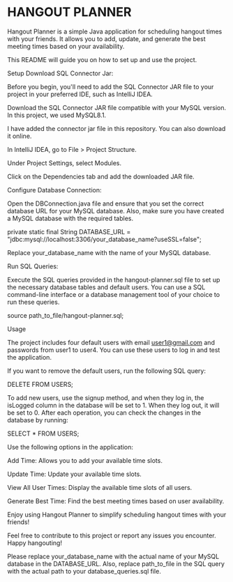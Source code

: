 # HANGOUT PLANNER

Hangout Planner is a simple Java application for scheduling hangout times with your friends. It allows you to add, update, and generate the best meeting times based on your availability. 

This README will guide you on how to set up and use the project.

Setup
Download SQL Connector Jar:

Before you begin, you'll need to add the SQL Connector JAR file to your project in your preferred IDE, such as IntelliJ IDEA.

Download the SQL Connector JAR file compatible with your MySQL version. In this project, we used MySQL8.1.

I have added the connector jar file in this repository. You can also download it online.

In IntelliJ IDEA, go to File > Project Structure.

Under Project Settings, select Modules.

Click on the Dependencies tab and add the downloaded JAR file.

Configure Database Connection:

Open the DBConnection.java file and ensure that you set the correct database URL for your MySQL database. Also, make sure you have created a MySQL database with the required tables.

private static final String DATABASE_URL = "jdbc:mysql://localhost:3306/your_database_name?useSSL=false";

Replace your_database_name with the name of your MySQL database.

Run SQL Queries:

Execute the SQL queries provided in the hangout-planner.sql file to set up the necessary database tables and default users. You can use a SQL command-line interface or a database management tool of your choice to run these queries.


source path_to_file/hangout-planner.sql;

Usage

The project includes four default users with email user1@gmail.com and passwords from user1 to user4. You can use these users to log in and test the application.

If you want to remove the default users, run the following SQL query:

DELETE FROM USERS;

To add new users, use the signup method, and when they log in, the isLogged column in the database will be set to 1. When they log out, it will be set to 0. After each operation, you can check the changes in the database by running:

SELECT * FROM USERS;

Use the following options in the application:

Add Time: Allows you to add your available time slots.

Update Time: Update your available time slots.

View All User Times: Display the available time slots of all users.

Generate Best Time: Find the best meeting times based on user availability.


Enjoy using Hangout Planner to simplify scheduling hangout times with your friends!


Feel free to contribute to this project or report any issues you encounter. Happy hangouting!

Please replace your_database_name with the actual name of your MySQL database in the DATABASE_URL. Also, replace path_to_file in the SQL query with the actual path to your database_queries.sql file.

